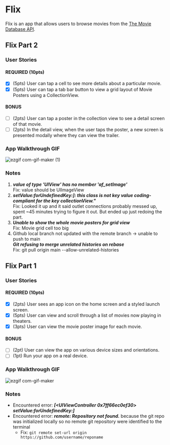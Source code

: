 # Flix

Flix is an app that allows users to browse movies from the [The Movie Database API](http://docs.themoviedb.apiary.io/#).

## Flix Part 2

### User Stories

#### REQUIRED (10pts)
- [x] (5pts) User can tap a cell to see more details about a particular movie.
- [x] (5pts) User can tap a tab bar button to view a grid layout of Movie Posters using a CollectionView.

#### BONUS
- [ ] (2pts) User can tap a poster in the collection view to see a detail screen of that movie.
- [ ] (2pts) In the detail view, when the user taps the poster, a new screen is presented modally where they can view the trailer.

### App Walkthrough GIF
![ezgif com-gif-maker (1)](https://user-images.githubusercontent.com/73403466/191168476-835aa0e6-e19c-49ec-9cb6-43253dc922a5.gif)


### Notes
1. ***value of type 'UIView' has no member 'af_setImage'***\
   Fix: value should be UIImageView 
2. ***setValue:forUndefinedKey:]: this class is not key value coding-compliant for the key collectionView."***\
  Fix: Looked it up and it said outlet connections probably messed up, spent ~45 minutes trying to figure it out. But ended up just redoing the part.
3. ***Unable to show the whole movie posters for grid view*** \
   Fix: Movie grid cell too big
4. Github local branch not updated with the remote branch -> unable to push to main\
  ***Git refusing to merge unrelated histories on rebase***\
  Fix: git pull origin main --allow-unrelated-histories
## Flix Part 1

### User Stories

#### REQUIRED (10pts)
- [x] (2pts) User sees an app icon on the home screen and a styled launch screen.
- [x] (5pts) User can view and scroll through a list of movies now playing in theaters.
- [x] (3pts) User can view the movie poster image for each movie.

#### BONUS
- [ ] (2pt) User can view the app on various device sizes and orientations.
- [ ] (1pt) Run your app on a real device.

### App Walkthrough GIF
![ezgif com-gif-maker](https://user-images.githubusercontent.com/73403466/189800713-3ea7b70c-2b05-479d-ba6c-ec478429f956.gif)

### Notes
- Encountered error: ***[<UIViewController 0x7ff66ec0ef30> setValue:forUndefinedKey:]***
- Encountered error: ***remote: Repository not found.*** because the git repo was initialized locally so no remote git repository were identified to the terminal
  - Fix: ```git remote set-url origin https://github.com/username/reponame```
